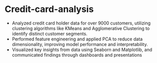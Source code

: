 # Credit-card-analysis
- Analyzed credit card holder data for over 9000 customers, utilizing clustering algorithms like KMeans and Agglomerative Clustering to identify distinct customer segments.
- Performed feature engineering and applied PCA to reduce data dimensionality, improving model performance and
 interpretability.
- Visualized key insights from data using Seaborn and Matplotlib, and communicated findings through dashboards and
 presentations
